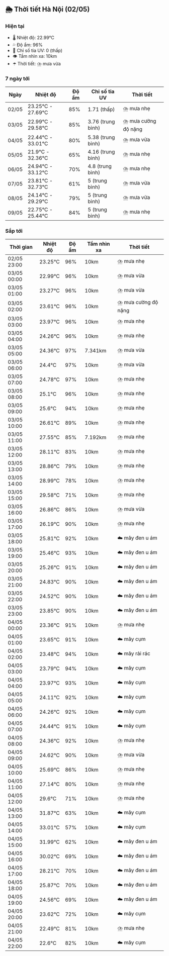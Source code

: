 ## 🌦️ Thời tiết Hà Nội (02/05)

### Hiện tại

- 🌡️ Nhiệt độ: 22.99℃
- 💦 Độ ẩm: 96%
- 🌟 Chỉ số tia UV: 0 (thấp)
- 👁️ Tầm nhìn xa: 10km
- ☂️ Thời tiết: ⛈️ mưa vừa

### 7 ngày tới

| Ngày | Nhiệt độ | Độ ẩm | Chỉ số tia UV | Thời tiết |
| --- | --- | --- | --- | --- |
| 02/05 | 23.25℃ - 27.69℃ | 85% | 1.71 (thấp) | ⛈️ mưa nhẹ |
| 03/05 | 22.99℃ - 29.58℃ | 85% | 3.76 (trung bình) | ⛈️ mưa cường độ nặng |
| 04/05 | 22.44℃ - 33.01℃ | 80% | 5.38 (trung bình) | ⛈️ mưa vừa |
| 05/05 | 21.9℃ - 32.36℃ | 65% | 4.16 (trung bình) | ⛈️ mưa nhẹ |
| 06/05 | 24.94℃ - 33.12℃ | 70% | 4.8 (trung bình) | ⛈️ mưa nhẹ |
| 07/05 | 23.81℃ - 32.73℃ | 61% | 5 (trung bình) | ⛈️ mưa vừa |
| 08/05 | 24.14℃ - 29.29℃ | 79% | 5 (trung bình) | ⛈️ mưa vừa |
| 09/05 | 22.75℃ - 25.44℃ | 84% | 5 (trung bình) | ⛈️ mưa nhẹ |

### Sắp tới

| Thời gian | Nhiệt độ | Độ ẩm | Tầm nhìn xa | Thời tiết |
| --- | --- | --- | --- | --- |
| 02/05 23:00 | 23.25℃ | 96% | 10km | ⛈️ mưa nhẹ |
| 03/05 00:00 | 22.99℃ | 96% | 10km | ⛈️ mưa vừa |
| 03/05 01:00 | 23.27℃ | 96% | 10km | ⛈️ mưa vừa |
| 03/05 02:00 | 23.61℃ | 96% | 10km | ⛈️ mưa cường độ nặng |
| 03/05 03:00 | 23.97℃ | 96% | 10km | ⛈️ mưa nhẹ |
| 03/05 04:00 | 24.26℃ | 96% | 10km | ⛈️ mưa nhẹ |
| 03/05 05:00 | 24.36℃ | 97% | 7.341km | ⛈️ mưa vừa |
| 03/05 06:00 | 24.4℃ | 97% | 10km | ⛈️ mưa vừa |
| 03/05 07:00 | 24.78℃ | 97% | 10km | ⛈️ mưa nhẹ |
| 03/05 08:00 | 25.1℃ | 96% | 10km | ⛈️ mưa nhẹ |
| 03/05 09:00 | 25.6℃ | 94% | 10km | ⛈️ mưa nhẹ |
| 03/05 10:00 | 26.61℃ | 89% | 10km | ⛈️ mưa nhẹ |
| 03/05 11:00 | 27.55℃ | 85% | 7.192km | ⛈️ mưa nhẹ |
| 03/05 12:00 | 28.11℃ | 83% | 10km | ⛈️ mưa nhẹ |
| 03/05 13:00 | 28.86℃ | 79% | 10km | ⛈️ mưa nhẹ |
| 03/05 14:00 | 28.99℃ | 78% | 10km | ⛈️ mưa nhẹ |
| 03/05 15:00 | 29.58℃ | 71% | 10km | ⛈️ mưa nhẹ |
| 03/05 16:00 | 26.86℃ | 86% | 10km | ⛈️ mưa vừa |
| 03/05 17:00 | 26.19℃ | 90% | 10km | ⛈️ mưa nhẹ |
| 03/05 18:00 | 25.81℃ | 92% | 10km | ☁️ mây đen u ám |
| 03/05 19:00 | 25.46℃ | 93% | 10km | ☁️ mây đen u ám |
| 03/05 20:00 | 25.26℃ | 91% | 10km | ☁️ mây đen u ám |
| 03/05 21:00 | 24.83℃ | 90% | 10km | ☁️ mây đen u ám |
| 03/05 22:00 | 24.52℃ | 90% | 10km | ☁️ mây đen u ám |
| 03/05 23:00 | 23.85℃ | 90% | 10km | ☁️ mây đen u ám |
| 04/05 00:00 | 23.36℃ | 91% | 10km | ⛈️ mưa nhẹ |
| 04/05 01:00 | 23.65℃ | 91% | 10km | ☁️ mây cụm |
| 04/05 02:00 | 23.48℃ | 94% | 10km | ☁️ mây rải rác |
| 04/05 03:00 | 23.79℃ | 94% | 10km | ☁️ mây cụm |
| 04/05 04:00 | 23.97℃ | 93% | 10km | ☁️ mây cụm |
| 04/05 05:00 | 24.11℃ | 92% | 10km | ☁️ mây cụm |
| 04/05 06:00 | 24.26℃ | 92% | 10km | ☁️ mây cụm |
| 04/05 07:00 | 24.44℃ | 91% | 10km | ☁️ mây cụm |
| 04/05 08:00 | 24.36℃ | 92% | 10km | ⛈️ mưa nhẹ |
| 04/05 09:00 | 24.62℃ | 90% | 10km | ⛈️ mưa vừa |
| 04/05 10:00 | 25.69℃ | 86% | 10km | ⛈️ mưa nhẹ |
| 04/05 11:00 | 27.14℃ | 80% | 10km | ⛈️ mưa nhẹ |
| 04/05 12:00 | 29.6℃ | 71% | 10km | ⛈️ mưa nhẹ |
| 04/05 13:00 | 31.87℃ | 63% | 10km | ☁️ mây cụm |
| 04/05 14:00 | 33.01℃ | 57% | 10km | ☁️ mây cụm |
| 04/05 15:00 | 31.99℃ | 62% | 10km | ☁️ mây đen u ám |
| 04/05 16:00 | 30.02℃ | 69% | 10km | ☁️ mây đen u ám |
| 04/05 17:00 | 28.21℃ | 70% | 10km | ☁️ mây đen u ám |
| 04/05 18:00 | 25.87℃ | 70% | 10km | ☁️ mây đen u ám |
| 04/05 19:00 | 24.56℃ | 69% | 10km | ☁️ mây đen u ám |
| 04/05 20:00 | 23.62℃ | 72% | 10km | ☁️ mây cụm |
| 04/05 21:00 | 22.49℃ | 81% | 10km | ⛈️ mưa nhẹ |
| 04/05 22:00 | 22.6℃ | 82% | 10km | ☁️ mây cụm |

